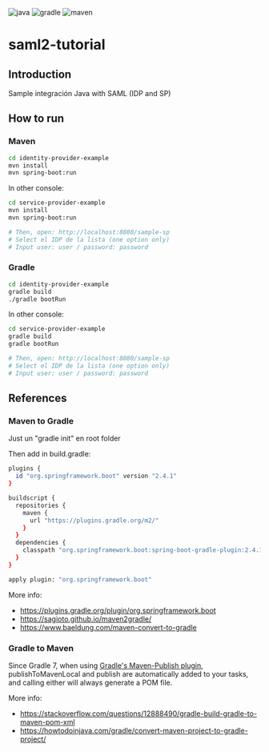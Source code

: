 ![java](https://img.shields.io/badge/java-informational?style=flat&logo=java&logoColor=white&color=6aa6f8)
![gradle](https://img.shields.io/badge/gradle-informational?style=flat&logo=gradle&logoColor=white&color=6aa6f8)
![maven](https://img.shields.io/badge/maven-informational?style=flat&logo=maven&logoColor=white&color=6aa6f8)


# saml2-tutorial

## Introduction

Sample integración Java with SAML (IDP and SP)

## How to run

### Maven

```sh
cd identity-provider-example
mvn install
mvn spring-boot:run
```

In other console:

```sh
cd service-provider-example
mvn install
mvn spring-boot:run

# Then, open: http://localhost:8080/sample-sp 
# Select el IDP de la lista (one option only)
# Input user: user / password: password
```


### Gradle

```sh
cd identity-provider-example
gradle build
./gradle bootRun
```

In other console:

```sh
cd service-provider-example
gradle build
gradle bootRun

# Then, open: http://localhost:8080/sample-sp 
# Select el IDP de la lista (one option only)
# Input user: user / password: password
```


## References

### Maven to Gradle

Just un "gradle init" en root folder

Then add in build.gradle:

```sh
plugins {
  id "org.springframework.boot" version "2.4.1"
}

buildscript {
  repositories {
    maven {
      url "https://plugins.gradle.org/m2/"
    }
  }
  dependencies {
    classpath "org.springframework.boot:spring-boot-gradle-plugin:2.4.1"
  }
}

apply plugin: "org.springframework.boot"
```

More info: 
- https://plugins.gradle.org/plugin/org.springframework.boot
- https://sagioto.github.io/maven2gradle/
- https://www.baeldung.com/maven-convert-to-gradle

### Gradle to Maven

Since Gradle 7, when using [Gradle's Maven-Publish plugin](https://docs.gradle.org/current/userguide/publishing_maven.html), publishToMavenLocal and publish are automatically added to your tasks, and calling either will always generate a POM file.

More info: 
- https://stackoverflow.com/questions/12888490/gradle-build-gradle-to-maven-pom-xml
- https://howtodoinjava.com/gradle/convert-maven-project-to-gradle-project/


